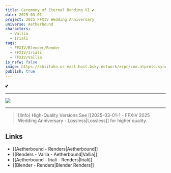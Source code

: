 ```yaml
---
title: Ceremony of Eternal Bonding VI 💕
date: 2025-03-01
project: 2025 FFXIV Wedding Anniversary
universe: Aetherbound
characters:
  - Vallia
  - Iriali
tags:
  - FFXIV/Blender/Render
  - FFXIV/Iriali
  - FFXIV/Vallia
is_nsfw: false
image: https://shiitake.us-east.host.bsky.network/xrpc/com.atproto.sync.getBlob?did=did%3Aplc%3Avigxa24owwfxyoe5nnweh7i4&cid=bafkreidyxzlortntwyeawnu6qmmxssv3h2bw7lgybrff6mzvrjhte5m22e
publish: true
---
```

💕

---

![](https://shiitake.us-east.host.bsky.network/xrpc/com.atproto.sync.getBlob?did=did%3Aplc%3Avigxa24owwfxyoe5nnweh7i4&cid=bafkreie7qczmkkcu3tegwj6nqllfe6wngcowo3ekf27bluy2llz4rzizx4)

---

> [!info] High-Quality Versions
> See [[2025-03-01-1 - FFXIV 2025 Wedding Anniversary - Lossless|Lossless]] for higher quality.


## Links
* [[Aetherbound - Renders|Aetherbound]]
* [[Renders - Vallia - Aetherbound|Vallia]]
* [[Aetherbound - Iriali - Renders|Iriali]]
* [[Blender - Renders|Blender Renders]]

